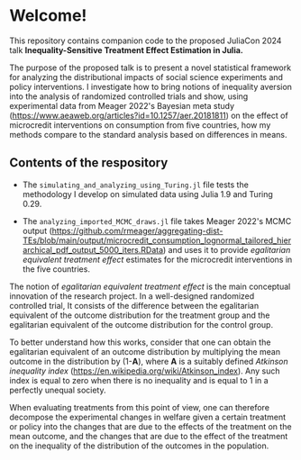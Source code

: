 # Welcome!

This repository contains companion code to the proposed JuliaCon 2024 talk **Inequality-Sensitive Treatment Effect Estimation in Julia.**

The purpose of the proposed talk is to present a novel statistical framework for analyzing the distributional impacts of social science experiments and policy interventions. I investigate how to bring notions of inequality aversion into the analysis of randomized controlled trials and show, using experimental data from Meager 2022's Bayesian meta study (https://www.aeaweb.org/articles?id=10.1257/aer.20181811) on the effect of microcredit interventions on consumption from five countries, how my methods compare to the standard analysis based on differences in means.

## Contents of the respository
* The `simulating_and_analyzing_using_Turing.jl` file tests the methodology I develop on simulated data using Julia 1.9 and Turing 0.29.

* The `analyzing_imported_MCMC_draws.jl` file takes Meager 2022's   MCMC output (https://github.com/rmeager/aggregating-dist-TEs/blob/main/output/microcredit_consumption_lognormal_tailored_hierarchical_pdf_output_5000_iters.RData) and uses it to provide *egalitarian equivalent treatment effect* estimates for the microcredit interventions in the five countries.

The notion of *egalitarian equivalent treatment effect* is the main conceptual innovation of the research project. In a well-designed randomized controlled trial, It consists of the difference between the egalitarian equivalent of the outcome distribution for the treatment group and the egalitarian equivalent of the outcome distribution for the control group.  

To better understand how this works, consider that one can obtain the egalitarian equivalent of an outcome distribution by multiplying the mean outcome in the distribution by (1-**A**), where **A** is a suitably defined *Atkinson inequality index* (https://en.wikipedia.org/wiki/Atkinson_index). Any such index is equal to zero when there is no inequality and is equal to 1 in a perfectly unequal society. 

When evaluating treatments from this point of view, one can therefore decompose the experimental changes in welfare given a certain treatment or policy into the changes that are due to the effects of the treatment on the mean outcome, and the changes that are due to the effect of the treatment on the inequality of the distribution of the outcomes in the population.


